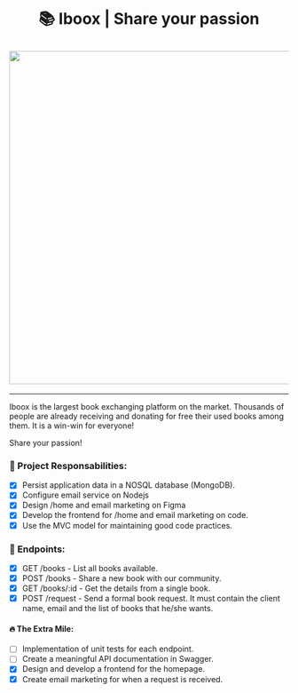 <h1 align="center">📚 Iboox | Share your passion</h1>

<h2 align="center" >
<img src="https://user-images.githubusercontent.com/71194923/177198362-3159dfb4-ab0d-4a79-97f8-b03ff0f6b0a7.png" width="600" />
</h2>
<hr />
Iboox is the largest book exchanging platform on the market. Thousands of people are already receiving and donating for free their used books among them. It is a win-win for everyone!

Share your passion!

### 🧠 Project Responsabilities:

- [x] Persist application data in a NOSQL database (MongoDB).
- [x] Configure email service on Nodejs
- [x] Design /home and email marketing on Figma
- [x] Develop the frontend for /home and email marketing on code.
- [x] Use the MVC model for maintaining good code practices.

### 🎯 Endpoints:

- [x] GET /books - List all books available.
- [x] POST /books - Share a new book with our community.
- [x] GET /books/:id - Get the details from a single book.
- [x] POST /request - Send a formal book request. It must contain the client name, email and the list of books that he/she wants.

#### 🔥 The Extra Mile:

- [ ] Implementation of unit tests for each endpoint.
- [ ] Create a meaningful API documentation in Swagger.
- [x] Design and develop a frontend for the homepage.
- [x] Create email marketing for when a request is received.
